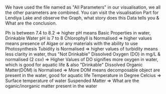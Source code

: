 We have used the file named as "All Parameters" in our visualisation, we all the other parameters are combined.
You can visit the visualisation Part for Lendiya Lake and observe the Graph, what story does this Data tells you & What are the conclusion.

Ph is between 7.4 to 8.2 => higher pH means Basic Properties in water, Drinkable Water pH is 7 to 8 
Chlorophyll is Normalised => higher values means presence of Algae or any materials with the ability to use Photosynthesis
Tubidity is Normalised => higher values of turbidity means less clarity in water, thus "Not Drinkable"
Dissolved Oxygen (DO) in mg/L & normalised (2 csv) => Higher Values of DO signifies more oxygen in water, which is good for aquatic life & also "Drinkable"
Dissolved Organic Matter(DOM) is Normalised => More DOM means decomposable object are present in the water, good for aquatic life
Temperature in Degree Celcius => Surface temperature of water
Suspended Matter => What are the oganic/inorganic matter present in the water
